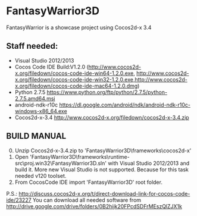 FantasyWarrior3D
================

FantasyWarrior is a showcase project using Cocos2d-x 3.4

## Staff needed:
* Visual Studio 2012/2013 
* Cocos Code IDE Build:V1.2.0 (http://www.cocos2d-x.org/filedown/cocos-code-ide-win64-1.2.0.exe, http://www.cocos2d-x.org/filedown/cocos-code-ide-win32-1.2.0.exe,http://www.cocos2d-x.org/filedown/cocos-code-ide-mac64-1.2.0.dmg)
* Python 2.7.5 https://www.python.org/ftp/python/2.7.5/python-2.7.5.amd64.msi
* android-ndk-r10c https://dl.google.com/android/ndk/android-ndk-r10c-windows-x86_64.exe
* Cocos2d-x-3.4 http://www.cocos2d-x.org/filedown/cocos2d-x-3.4.zip

## BUILD MANUAL
0) Unzip Cocos2d-x-3.4.zip to 'FantasyWarrior3D\frameworks\cocos2d-x'
1) Open 'FantasyWarrior3D\frameworks\runtime-src\proj.win32\FantasyWarrior3D.sln' with Visual Studio 2012/2013 and build it. 
More new Visual Studio is not supported. Because for this task needed v120 toolset.
2) From CocosCode IDE import 'FantasyWarrior3D' root folder.

P.S.: http://discuss.cocos2d-x.org/t/direct-download-link-for-cocos-code-ide/23227
You can download all needed software from http://drive.google.com/drive/folders/0B2hijk20FPcdSDFrMEszQlZJX1k

